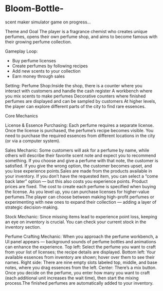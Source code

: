 # Bloom-Bottle-
scent maker simulator game on progress...

Theme and Goal
The player is a fragrance chemist who creates unique perfumes, opens their own perfume shop, and aims to become famous with their growing perfume collection.

Gameplay Loop:
- Buy perfume licenses
- Create perfumes by following recipes
- Add new scents to your collection
- Earn money through sales

Setting:
Perfume Shop:Inside the shop, there is a counter where you interact with customers and handle the cash register
A workbench where you mix scents to make perfumes
Decorative counters where finished perfumes are displayed and can be sampled by customers
At higher levels, the player can explore different parts of the city to find rare essences.

Core Mechanics

License & Essence Purchasing:
Each perfume requires a separate license. Once the license is purchased, the perfume’s recipe becomes visible. You need to purchase the required essences from different locations in the city (or via a computer system).

Sales Mechanic:
Some customers will ask for a perfume by name, while others will describe their favorite scent note and expect you to recommend something.
If you choose and give a perfume with that note, the customer is satisfied. If you give the wrong option, the customer becomes upset, and you lose experience points.Sales are made from the products available in your inventory.
If you don’t have the requested item, you can select a “come back later” option — but this also costs you experience points.
Product prices are fixed. The cost to create each perfume is specified when buying the license. As you level up, you can purchase licenses for higher-value perfumes.The player can choose between making high-profit perfumes or experimenting with new ones to expand their collection — adding a layer of strategic decision-making.

Stock Mechanic:
Since missing items lead to experience point loss, keeping an eye on inventory is crucial.
You can check your current stock in the inventory section.

Perfume Crafting Mechanic:
When you approach the perfume workbench, a UI panel appears — background sounds of perfume bottles and animations can enhance the experience.
Top left: Select the perfume you want to craft from your list of licenses; the recipe details are displayed.
Bottom left: Your available essences from inventory are shown; hover over them to see their names.
Right side: There are nine empty slots labeled top, middle, and base notes, where you drag essences from the left.
Center: There’s a mix button.
Once you decide on the perfume, you enter how many you want to craft (each additional unit increases the wait time), then start the mixing process.The finished perfumes are automatically added to your inventory.

